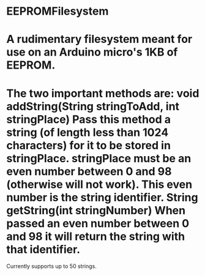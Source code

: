 EEPROMFilesystem
================
A rudimentary filesystem meant for use on an Arduino micro's 1KB of EEPROM. 
===============
The two important methods are: 
  void addString(String stringToAdd, int stringPlace)
    Pass this method a string (of length less than 1024 characters) for it to be stored in stringPlace. stringPlace must be an even number between 0 and 98 (otherwise will not work). This even number is the string identifier. 
  String getString(int stringNumber)
    When passed an even number between 0 and 98 it will return the string with that identifier. 
===============
Currently supports up to 50 strings. 
